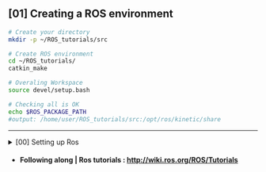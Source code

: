 ## [01] Creating a ROS environment

```bash
# Create your directory
mkdir -p ~/ROS_tutorials/src

# Create ROS environment
cd ~/ROS_tutorials/
catkin_make

# Overaling Workspace
source devel/setup.bash

# Checking all is OK
echo $ROS_PACKAGE_PATH
#output: /home/user/ROS_tutorials/src:/opt/ros/kinetic/share
```



---
<details closed>
<summary> [00] Setting up Ros </summary>

```bash
# Accepting software from packages.ros.org.
sudo sh -c 'echo "deb http://packages.ros.org/ros/ubuntu $(lsb_release -sc) main" > /etc/apt/sources.list.d/ros-latest.list'

#Seting keys
sudo apt-key adv --keyserver 'hkp://keyserver.ubuntu.com:80' --recv-key C1CF6E31E6BADE8868B172B4F42ED6FBAB17C654

#Update and Install ROS 
sudo apt-get update
sudo apt-get install ros-kinetic-desktop-full

#Initialize rosdep for installing dependecies
sudo rosdep init
rosdep update

#ROS env variables automatically in every new terminal
echo "source /opt/ros/kinetic/setup.bash" >> ~/.bashrc
source ~/.bashrc
env | grep ROS

# installing some build dependecies
sudo apt install python-rosinstall python-rosinstall-generator python-wstool build-essential
```
</details>

- #### Following along | Ros tutorials : http://wiki.ros.org/ROS/Tutorials